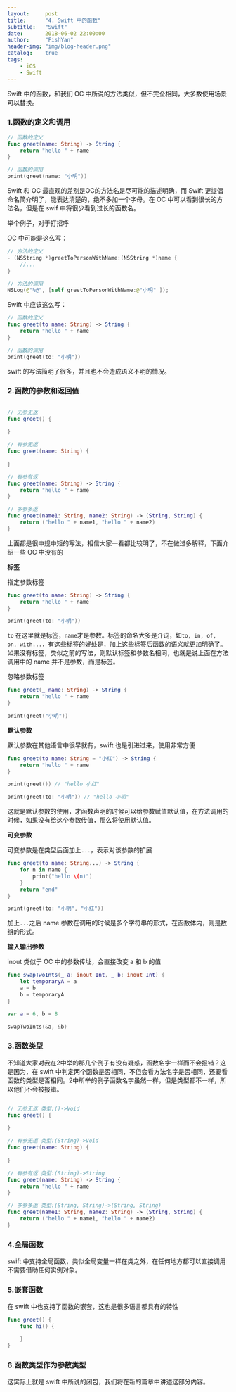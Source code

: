 ```yaml
---
layout:     post
title:      "4. Swift 中的函数"
subtitle:   "Swift"
date:       2018-06-02 22:00:00
author:     "FishYan"
header-img: "img/blog-header.png" 
catalog:    true
tags:
    - iOS
    - Swift
---
```


Swift 中的函数，和我们 OC 中所说的方法类似，但不完全相同，大多数使用场景可以替换。

### 1.函数的定义和调用

```swift
// 函数的定义
func greet(name: String) -> String {
    return "hello " + name
}

// 函数的调用
print(greet(name: "小明"))

```

Swift 和 OC 最直观的差别是OC的方法名是尽可能的描述明确，而 Swift 更提倡命名简介明了，能表达清楚的，绝不多加一个字母。在 OC 中可以看到很长的方法名，但是在 swif 中将很少看到过长的函数名。

举个例子，对于打招呼

OC 中可能是这么写：
```swift
// 方法的定义
- (NSString *)greetToPersonWithName:(NSString *)name {
    //...
}

// 方法的调用
NSLog(@"%@", [self greetToPersonWithName:@"小明" ]);
```

Swift 中应该这么写：
```swift
// 函数的定义
func greet(to name: String) -> String {
    return "hello " + name
}

// 函数的调用
print(greet(to: "小明"))
```
swift 的写法简明了很多，并且也不会造成语义不明的情况。

### 2.函数的参数和返回值

```Swift

// 无参无返
func greet() {
    
}

// 有参无返
func greet(name: String) {
    
}

// 有参有返
func greet(name: String) -> String {
    return "hello " + name
}

// 多参多返
func greet(name1: String, name2: String) -> (String, String) {
    return ("hello " + name1, "hello " + name2)
}

```

上面都是很中规中矩的写法，相信大家一看都比较明了，不在做过多解释，下面介绍一些 OC 中没有的

**标签**

指定参数标签
```swift
func greet(to name: String) -> String {
    return "hello " + name
}

print(greet(to: "小明"))
```
```to``` 在这里就是标签，```name```才是参数。标签的命名大多是介词，如```to, in, of, on, with...```，有这些标签的好处是，加上这些标签后函数的语义就更加明确了。如果没有标签，类似之前的写法，则默认标签和参数名相同，也就是说上面在方法调用中的 name 并不是参数，而是标签。

忽略参数标签
```swift
func greet(_ name: String) -> String {
    return "hello " + name
}

print(greet("小明"))
```

**默认参数**

默认参数在其他语言中很早就有，swift 也是引进过来，使用非常方便

```swift
func greet(to name: String = "小红") -> String {
    return "hello " + name
}

print(greet()) // "hello 小红"

print(greet(to: "小明")) // "hello 小明"

```
这就是默认参数的使用，才函数声明的时候可以给参数赋值默认值，在方法调用的时候，如果没有给这个参数传值，那么将使用默认值。

**可变参数**

可变参数是在类型后面加上```...```，表示对该参数的扩展

```swift
func greet(to name: String...) -> String {
    for n in name {
        print("hello \(n)")
    }
    return "end"
}

print(greet(to: "小明", "小红"))
```
加上```...```之后 name 参数在调用的时候是多个字符串的形式，在函数体内，则是数组的形式。

**输入输出参数**

inout 类似于 OC 中的参数传址，会直接改变 a 和 b 的值
```swift
func swapTwoInts(_ a: inout Int, _ b: inout Int) {
    let temporaryA = a
    a = b
    b = temporaryA
}

var a = 6, b = 8

swapTwoInts(&a, &b)

```

### 3.函数类型

不知道大家对我在2中举的那几个例子有没有疑惑，函数名字一样而不会报错？这是因为，在 swift 中判定两个函数是否相同，不但会看方法名字是否相同，还要看函数的类型是否相同。2中所举的例子函数名字虽然一样，但是类型都不一样，所以他们不会被报错。
```Swift

// 无参无返 类型:()->Void
func greet() {
    
}

// 有参无返 类型:(String)->Void
func greet(name: String) {
    
}

// 有参有返 类型:(String)->String
func greet(name: String) -> String {
    return "hello " + name
}

// 多参多返 类型:(String, String)->(String, String)
func greet(name1: String, name2: String) -> (String, String) {
    return ("hello " + name1, "hello " + name2)
}

```

### 4.全局函数

swift 中支持全局函数，类似全局变量一样在类之外，在任何地方都可以直接调用不需要借助任何实例对象。

### 5.嵌套函数

在 swift 中也支持了函数的嵌套，这也是很多语言都具有的特性

```swift
func greet() {
    func hi() {

    }
}
```

### 6.函数类型作为参数类型

这实际上就是 swift 中所说的闭包，我们将在新的篇章中讲述这部分内容。